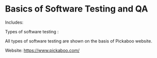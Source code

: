 # Basics of Software Testing and QA
Includes:

Types of software testing :

All types of software testing are shown on the basis of Pickaboo website.

Website: https://www.pickaboo.com/

